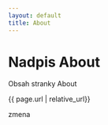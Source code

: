```yaml
---
layout: default
title: About
---
```

# Nadpis About

Obsah stranky About

{{ page.url | relative_url}}

zmena
